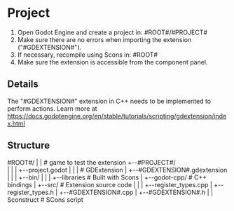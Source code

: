 # Project

1. Open Godot Engine and create a project in:
#ROOT#/#PROJECT#
2. Make sure there are no errors when importing the extension ("#GDEXTENSION#").
3. If necessary, recompile using Scons in:
#ROOT#
4. Make sure the extension is accessible from the component panel.

## Details

The "#GDEXTENSION#" extension in C++ needs to be implemented to perform actions.
Learn more at https://docs.godotengine.org/en/stable/tutorials/scripting/gdextension/index.html

## Structure

#ROOT#/
|
|  # game to test the extension
+--#PROJECT#/						
|   |
|   +--project.godot
|   |
|	# GDExtension
|   +--#GDEXTENSION#.gdextension
|   |
|   +--bin/
|       |
|       +--libraries	# Built with Scons
|
+--godot-cpp/			# C++ bindings
|
+--src/         		# Extension source code
|   |
|   +--register_types.cpp
|   +--register_types.h
|   +--#GDEXTENSION#.cpp
|   +--#GDEXTENSION#.h
|
| Sconstruct		  	# SCons script